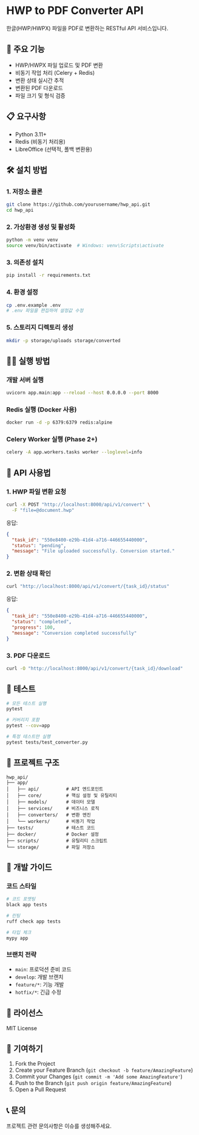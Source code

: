 # HWP to PDF Converter API

한글(HWP/HWPX) 파일을 PDF로 변환하는 RESTful API 서비스입니다.

## 🚀 주요 기능

- HWP/HWPX 파일 업로드 및 PDF 변환
- 비동기 작업 처리 (Celery + Redis)
- 변환 상태 실시간 추적
- 변환된 PDF 다운로드
- 파일 크기 및 형식 검증

## 📋 요구사항

- Python 3.11+
- Redis (비동기 처리용)
- LibreOffice (선택적, 폴백 변환용)

## 🛠️ 설치 방법

### 1. 저장소 클론
```bash
git clone https://github.com/yourusername/hwp_api.git
cd hwp_api
```

### 2. 가상환경 생성 및 활성화
```bash
python -m venv venv
source venv/bin/activate  # Windows: venv\Scripts\activate
```

### 3. 의존성 설치
```bash
pip install -r requirements.txt
```

### 4. 환경 설정
```bash
cp .env.example .env
# .env 파일을 편집하여 설정값 수정
```

### 5. 스토리지 디렉토리 생성
```bash
mkdir -p storage/uploads storage/converted
```

## 🏃‍♂️ 실행 방법

### 개발 서버 실행
```bash
uvicorn app.main:app --reload --host 0.0.0.0 --port 8000
```

### Redis 실행 (Docker 사용)
```bash
docker run -d -p 6379:6379 redis:alpine
```

### Celery Worker 실행 (Phase 2+)
```bash
celery -A app.workers.tasks worker --loglevel=info
```

## 📡 API 사용법

### 1. HWP 파일 변환 요청
```bash
curl -X POST "http://localhost:8000/api/v1/convert" \
  -F "file=@document.hwp"
```

응답:
```json
{
  "task_id": "550e8400-e29b-41d4-a716-446655440000",
  "status": "pending",
  "message": "File uploaded successfully. Conversion started."
}
```

### 2. 변환 상태 확인
```bash
curl "http://localhost:8000/api/v1/convert/{task_id}/status"
```

응답:
```json
{
  "task_id": "550e8400-e29b-41d4-a716-446655440000",
  "status": "completed",
  "progress": 100,
  "message": "Conversion completed successfully"
}
```

### 3. PDF 다운로드
```bash
curl -O "http://localhost:8000/api/v1/convert/{task_id}/download"
```

## 🧪 테스트

```bash
# 모든 테스트 실행
pytest

# 커버리지 포함
pytest --cov=app

# 특정 테스트만 실행
pytest tests/test_converter.py
```

## 📁 프로젝트 구조

```
hwp_api/
├── app/
│   ├── api/          # API 엔드포인트
│   ├── core/         # 핵심 설정 및 유틸리티
│   ├── models/       # 데이터 모델
│   ├── services/     # 비즈니스 로직
│   ├── converters/   # 변환 엔진
│   └── workers/      # 비동기 작업
├── tests/            # 테스트 코드
├── docker/           # Docker 설정
├── scripts/          # 유틸리티 스크립트
└── storage/          # 파일 저장소
```

## 🔧 개발 가이드

### 코드 스타일
```bash
# 코드 포맷팅
black app tests

# 린팅
ruff check app tests

# 타입 체크
mypy app
```

### 브랜치 전략
- `main`: 프로덕션 준비 코드
- `develop`: 개발 브랜치
- `feature/*`: 기능 개발
- `hotfix/*`: 긴급 수정

## 📝 라이선스

MIT License

## 🤝 기여하기

1. Fork the Project
2. Create your Feature Branch (`git checkout -b feature/AmazingFeature`)
3. Commit your Changes (`git commit -m 'Add some AmazingFeature'`)
4. Push to the Branch (`git push origin feature/AmazingFeature`)
5. Open a Pull Request

## 📞 문의

프로젝트 관련 문의사항은 이슈를 생성해주세요.